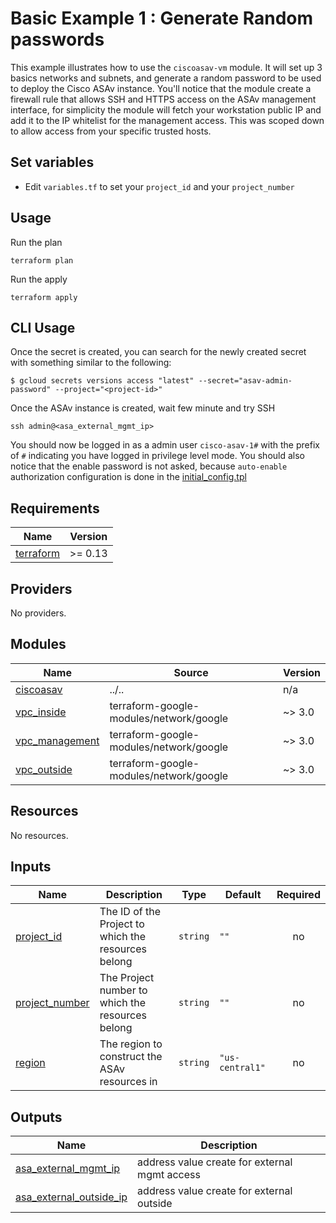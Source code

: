 # Basic Example 1 : Generate Random passwords

This example illustrates how to use the `ciscoasav-vm` module. It will set up 3 basics networks and subnets, and generate a random password to be used to deploy the Cisco ASAv instance. You'll notice that the module create a firewall rule that allows SSH and HTTPS access on the ASAv management interface, for simplicity the module will fetch your workstation public IP and add it to the IP whitelist for the management access. This was scoped down to allow access from your specific trusted hosts.

## Set variables

- Edit `variables.tf` to set your `project_id` and your `project_number`

## Usage

Run the plan

```
terraform plan
```

Run the apply

```
terraform apply
```

## CLI Usage

Once the secret is created, you can search for the newly created secret with something
similar to the following:

```
$ gcloud secrets versions access "latest" --secret="asav-admin-password" --project="<project-id>"

```

Once the ASAv instance is created, wait few minute and try SSH

```
ssh admin@<asa_external_mgmt_ip>
```

You should now be logged in as a admin user `cisco-asav-1#` with the prefix of `#` indicating you have logged in privilege level mode. You should also notice that the enable password is not asked, because `auto-enable` authorization configuration is done in the [initial_config.tpl](https://github.com/gehoumi/terraform-google-ciscoasav-vm/tree/main/template)

<!-- BEGINNING OF PRE-COMMIT-TERRAFORM DOCS HOOK -->
## Requirements

| Name | Version |
|------|---------|
| <a name="requirement_terraform"></a> [terraform](#requirement\_terraform) | >= 0.13 |

## Providers

No providers.

## Modules

| Name | Source | Version |
|------|--------|---------|
| <a name="module_ciscoasav"></a> [ciscoasav](#module\_ciscoasav) | ../.. | n/a |
| <a name="module_vpc_inside"></a> [vpc\_inside](#module\_vpc\_inside) | terraform-google-modules/network/google | ~> 3.0 |
| <a name="module_vpc_management"></a> [vpc\_management](#module\_vpc\_management) | terraform-google-modules/network/google | ~> 3.0 |
| <a name="module_vpc_outside"></a> [vpc\_outside](#module\_vpc\_outside) | terraform-google-modules/network/google | ~> 3.0 |

## Resources

No resources.

## Inputs

| Name | Description | Type | Default | Required |
|------|-------------|------|---------|:--------:|
| <a name="input_project_id"></a> [project\_id](#input\_project\_id) | The ID of the Project to which the resources belong | `string` | `""` | no |
| <a name="input_project_number"></a> [project\_number](#input\_project\_number) | The Project number to which the resources belong | `string` | `""` | no |
| <a name="input_region"></a> [region](#input\_region) | The region to construct the ASAv resources in | `string` | `"us-central1"` | no |

## Outputs

| Name | Description |
|------|-------------|
| <a name="output_asa_external_mgmt_ip"></a> [asa\_external\_mgmt\_ip](#output\_asa\_external\_mgmt\_ip) | address value create for external mgmt access |
| <a name="output_asa_external_outside_ip"></a> [asa\_external\_outside\_ip](#output\_asa\_external\_outside\_ip) | address value create for external outside |
<!-- END OF PRE-COMMIT-TERRAFORM DOCS HOOK -->
